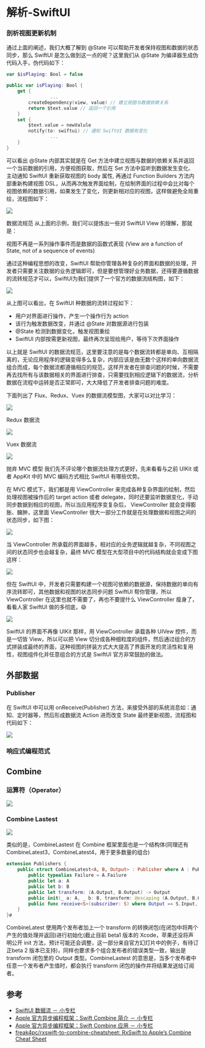# 解析-SwiftUI


### 剖析视图更新机制

通过上面的阐述，我们大概了解到 @State 可以帮助开发者保持视图和数据的状态同步，那么 SwiftUI 是怎么做到这一点的呢？这里我们从 @State 为编译器生成伪代码入手，伪代码如下：

```swift
var $isPlaying: Bool = false

public var isPlaying: Bool {
    get {
                ...
        createDependency(view, value) // 建立视图与数据依赖关系
        return $text.value // 返回一个引用
    }
    set {
        $text.value = newValule
        notify(to: swiftui) // 通知 SwiftUI 数据有变化
                ...
    }
}
```
可以看出 @State 内部其实就是在 Get 方法中建立视图与数据的依赖关系并返回一个当前数据的引用，方便视图获取，然后在 Set 方法中监听到数据发生变化、主动通知 SwiftUI 重新获取视图的 body 属性, 再通过 Function Builders 方法内部重新构建视图 DSL，从而再次触发界面绘制，在绘制界面的过程中会比对每个视图依赖的数据引用，如果发生了变化，则更新相对应的视图，这样做避免全局重绘，流程图如下：


![](https://pic-mike.oss-cn-hongkong.aliyuncs.com/Blog/20190928154028.png)


数据流规范
从上面的示例，我们可以提炼出一些对 SwiftUI View 的理解，那就是：

视图不再是一系列操作事件而是数据的函数式表现 (View are a function of State, not of a sequence of events)


通过这种编程思想的改变，SwiftUI 帮助你管理各种复杂的界面和数据的处理，开发者只需要关注数据的业务逻辑即可，但是要想管理好业务数据，还得要遵循数据的流转规范才可以，SwiftUI为我们提供了一个官方的数据流结构图，如下：

![](https://pic-mike.oss-cn-hongkong.aliyuncs.com/Blog/20190928154250.png)

从上图可以看出，在 SwiftUI 种数据的流转过程如下：

* 用户对界面进行操作，产生一个操作行为 action
* 该行为触发数据改变，并通过 @State 对数据源进行包装
* @State 检测到数据变化，触发视图重绘
* SwiftUI 内部按需更新视图，最终再次呈现给用户，等待下次界面操作

以上就是 SwiftUI 的数据流规范，这里要注意的是每个数据流转都是单向、互相隔离的，无论应用程序的逻辑变得多么复杂，内部应该是由无数个这样的单向数据流组合而成，每个数据流都遵循相应的规范，这样开发者在排查问题的时候，不需要再去找所有与该数据相关的界面进行排查，只需要找到相应逻辑下的数据流，分析数据在流程中运转是否正常即可，大大降低了开发者排查问题的难度。

下面列出了 Flux、Redux、Vuex 的数据流模型图，大家可以对比学习：

![](https://pic-mike.oss-cn-hongkong.aliyuncs.com/Blog/20190928154352.png)

Redux 数据流

![](https://pic-mike.oss-cn-hongkong.aliyuncs.com/Blog/20190928154421.png)

Vuex 数据流

![](https://pic-mike.oss-cn-hongkong.aliyuncs.com/Blog/20190928154433.png)




抛弃 MVC 模型
我们先不评论哪个数据流处理方式更好，先来看看与之前 UIKit 或者 AppKit 中的 MVC 编码方式相比 SwiftUI 有哪些优势。

在 MVC 模式下，我们都是用 ViewController 来完成各种复杂界面的绘制，然后处理视图被操作后的 target action 或者 delegate，同时还要监听数据变化，手动同步数据到相应的视图，所以当应用程序变复杂后， ViewController 就会变得膨胀、臃肿，这里面 ViewController 很大一部分工作就是在处理数据和视图之间的状态同步，如下图：

![](https://pic-mike.oss-cn-hongkong.aliyuncs.com/Blog/20190928154619.png)


当 ViewController 所承载的界面越多，相对应的业务逻辑就越复杂，不同视图之间的状态同步也会越复杂，最终 MVC 模型在大型项目中的代码结构就会变成下图这样：


![](https://pic-mike.oss-cn-hongkong.aliyuncs.com/Blog/20190928154642.png)


但在 SwiftUI 中，开发者只需要构建一个视图可依赖的数据源，保持数据的单向有序流转即可，其他数据和视图的状态同步问题 SwiftUI 帮你管理，所以 ViewController 在这里也就不需要了，再也不要提什么 ViewController 瘦身了，看看人家 SwiftUI 做的多彻底，😄

![](https://pic-mike.oss-cn-hongkong.aliyuncs.com/Blog/20190928154721.png)

SwiftUI 的界面不再像 UIKit 那样，用 ViewController 承载各种 UIVew 控件，而是一切皆 View，所以可以把 View 切分成各种细粒度的组件，然后通过组合的方式拼装成最终的界面，这种视图的拼装方式大大提高了界面开发的灵活性和复用性，视图组件化并任意组合的方式是 SwiftUI 官方非常鼓励的做法。



## 外部数据


### Publisher
在 SwiftUI 中可以用 onReceive(Publisher) 方法，来接受外部的系统消息如：通知、定时器等，然后形成数据流 Action 进而改变 State 最终更新视图，流程图和代码如下：

![](https://pic-mike.oss-cn-hongkong.aliyuncs.com/Blog/20190928154800.png)

### 响应式编程范式


## Combine

### 运算符（Operator）

![](https://pic-mike.oss-cn-hongkong.aliyuncs.com/Blog/20190928155009.png)

### Combine Lastest

![](https://pic-mike.oss-cn-hongkong.aliyuncs.com/Blog/20190928155212.png)

类似的是，CombineLastest 在 Combine 框架里面也是一个结构体(同理还有 CombineLatest3，CombineLatest4，用于更多数量的组合)

```swift
extension Publishers {
    public struct CombineLatest<A, B, Output> : Publisher where A : Publisher, B : Publisher, A.Failure == B.Failure {
        public typealias Failure = A.Failure
        public let a: A
        public let b: B
        public let transform: (A.Output, B.Output) -> Output
        public init(_ a: A, _ b: B, transform: @escaping (A.Output, B.Output) -> Output)
        public func receive<S>(subscriber: S) where Output == S.Input, S : Subscriber, B.Failure == S.Failure
    }
}ø
```

CombineLatest 使用两个发布者加上一个 transform 的转换闭包(在闭包中将两个产生的值处理并返回)进行初始化(截止目前 beta1 版本的 Xcode，苹果还没将声明公开 init 方法，预计可能还会调整，这一部分来自官方幻灯片中的例子，有待订正beta 2 版本已支持)，同样也要求多个组合发布者的错误类型一致，输出是 transform 闭包里的 Output 类型。CombineLastest 的意思是，当多个发布者中任意一个发布者产生值时，都会执行 transform 闭包的操作并将结果发送给订阅者。



## 参考

* [SwiftUI 数据流 － 小专栏](https://xiaozhuanlan.com/topic/0528764139#section)
* [Apple 官方异步编程框架：Swift Combine 简介 － 小专栏](https://xiaozhuanlan.com/topic/9683417052)
* [Apple 官方异步编程框架：Swift Combine 应用 － 小专栏](https://xiaozhuanlan.com/topic/7956203481)
* [freak4pc/rxswift-to-combine-cheatsheet: RxSwift to Apple’s Combine Cheat Sheet](https://github.com/freak4pc/rxswift-to-combine-cheatsheet)